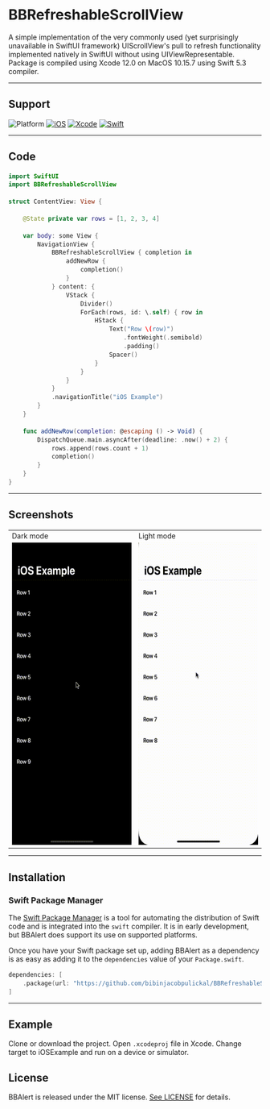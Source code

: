 # BBRefreshableScrollView

A simple implementation of the very commonly used (yet surprisingly unavailable in SwiftUI framework) UIScrollView's pull to refresh functionality implemented natively in SwiftUI without using UIViewRepresentable. Package is compiled using Xcode 12.0 on MacOS 10.15.7 using Swift 5.3 compiler.

---

## Support
![Platform](https://img.shields.io/badge/Platform-iOS-blue.svg?style=flat)
[![iOS](https://img.shields.io/badge/iOS-13.0+-green.svg?style=flat)](https://www.apple.com/in/macos/catalina/)
[![Xcode](https://img.shields.io/badge/XCode-12.0-blue.svg)](https://developer.apple.com/xcode/)
[![Swift](https://img.shields.io/badge/Swift-5.3-orange.svg?style=flat)](https://developer.apple.com/swift/)

---
## Code

```swift
import SwiftUI
import BBRefreshableScrollView

struct ContentView: View {

    @State private var rows = [1, 2, 3, 4]

    var body: some View {
        NavigationView {
            BBRefreshableScrollView { completion in
                addNewRow {
                    completion()
                }
            } content: {
                VStack {
                    Divider()
                    ForEach(rows, id: \.self) { row in
                        HStack {
                            Text("Row \(row)")
                                .fontWeight(.semibold)
                                .padding()
                            Spacer()
                        }
                    }
                }
            }
            .navigationTitle("iOS Example")
        }
    }

    func addNewRow(completion: @escaping () -> Void) {
        DispatchQueue.main.asyncAfter(deadline: .now() + 2) {
            rows.append(rows.count + 1)
            completion()
        }
    }
}
```
---
## Screenshots

<table>
  <tr>
     <td>Dark mode</td>
     <td>Light mode</td>
  </tr>
  <tr>
    <td><img src="Screenshots/BBRefreshableScrollViewDark.gif" width=300 height=600></td>
    <td><img src="Screenshots/BBRefreshableScrollViewLight.gif" width=300 height=600></td>
  </tr>
 </table>

 ---
 ## Installation

 ### Swift Package Manager

The [Swift Package Manager](https://swift.org/package-manager/) is a tool for automating the distribution of Swift code and is integrated into the `swift` compiler. It is in early development, but BBAlert does support its use on supported platforms.

Once you have your Swift package set up, adding BBAlert as a dependency is as easy as adding it to the `dependencies` value of your `Package.swift`.

```swift
dependencies: [
    .package(url: "https://github.com/bibinjacobpulickal/BBRefreshableScrollView", .upToNextMajor(from: "1.0.0"))
]
```
---
## Example
Clone or download the project. Open `.xcodeproj` file in Xcode. Change target to iOSExample and run on a device or simulator.

## License
BBAlert is released under the MIT license. [See LICENSE](https://github.com/bibinjacobpulickal/BBRefreshableScrollView/blob/master/LICENSE) for details.


